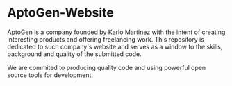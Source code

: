 # AptoGen-Website

AptoGen is a company founded by Karlo Martinez with the intent of creating interesting products and offering freelancing work. This repository is dedicated to such company's website and serves as a window to the skills, background and quality of the submitted code.

We are commited to producing quality code and using powerful open source tools for development.
